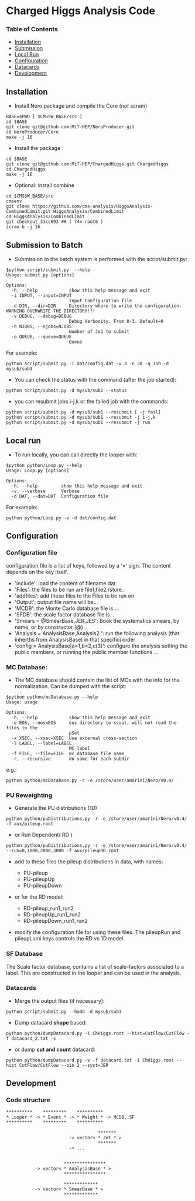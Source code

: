 # Charged Higgs Analysis Code

### Table of Contents
- [Installation](#user-content-installation)
- [Submission](#user-content-submission-to-batch)
- [Local Run](#user-content-local-run)
- [Configuration](#user-content-configuration)
- [Datacards](#user-content-datacards)
- [Development](#user-content-development)


## Installation
* Install Nero package and compile the Core (_not_ scram)
```
BASE=$PWD [ $CMSSW_BASE/src ]
cd $BASE
git clone git@github.com:MiT-HEP/NeroProducer.git
cd NeroProducer/Core
make -j 16
```
* Install the package
```
cd $BASE
git clone git@github.com:MiT-HEP/ChargedHiggs.git ChargedHiggs
cd ChargedHiggs
make -j 16
```
* Optional: install combine
```
cd $CMSSW_BASE/src
cmsenv
git clone https://github.com/cms-analysis/HiggsAnalysis-CombinedLimit.git HiggsAnalysis/CombinedLimit
cd HiggsAnalysis/CombinedLimit
git checkout 31cc693 ## ( 74x-root6 )
scram b -j 16 
```

## Submission to Batch
* Submission to the batch system is performed with the script/submit.py:
```
$python script/submit.py  --help
Usage: submit.py [options]

Options:
  -h, --help            show this help message and exit
  -i INPUT, --input=INPUT
                        Input Configuration file
  -d DIR, --dir=DIR     Directory where to write the configuration. WARNING OVERWRITE THE DIRECTORY!!!
  -v DEBUG, --debug=DEBUG
                        Debug Verbosity. From 0-3. Default=0
  -n NJOBS, --njobs=NJOBS
                        Number of Job to submit
  -q QUEUE, --queue=QUEUE
                        Queue
```
For example:
```
python script/submit.py -i dat/config.dat -v 3 -n 30 -q 1nh -d mysub/sub1
```

* You can check the status with the command (after the job started):
```
python script/submit.py -d mysub/sub1 --status
```

* you can resubmit jobs i-j,k or the failed job with the commands:
```
python script/submit.py -d mysub/sub1 --resubmit [ -j fail]
python script/submit.py -d mysub/sub1 --resubmit -j i-j,k
python script/submit.py -d mysub/sub1 --resubmit -j run
```

## Local run
* To run locally, you can call directly the looper with:
```
$python python/Loop.py --help
Usage: Loop.py [options]

Options:
  -h, --help         show this help message and exit
  -v, --verbose      Verbose
  -d DAT, --dat=DAT  Configuration file
```
For example:
```
python python/Loop.py -v -d dat/config.dat
```

## Configuration

### Configuration file
configuration file is a list of keys, followed by a '=' sign.
The content depends on the key itself.
* 'include': load the content of filename.dat
* 'Files': the files to be run are file1,file2,/store..
* 'addfiles': add these files to the Files to be run on.
* 'Output': output file name will be...
* 'MCDB': the Monte Carlo database file is ...
* 'SFDB': the scale factor database file is...
* 'Smears = @SmearBase,JER,JES': Book the systematics smears, by name, or by constructor (@)
* 'Analysis = AnalysisBase,Analysis2 ': run the following analysis (that inherths from AnalysisBase) in that specifici order
* 'config = AnalysisBase|a=1,b=2,c(3)': configure the analysis setting the public members, or running the public member functions ...


### MC Database:
* The MC database should contain the list of MCs with the info for the normalization. Can be dumped with the script:
```
$python python/mcDatabase.py --help
Usage: usage

Options:
  -h, --help            show this help message and exit
  -e EOS, --eos=EOS     eos directory to scout, will not read the files in the
                        pSet
  -x XSEC, --xsec=XSEC  Use external cross-section
  -l LABEL, --label=LABEL
                        MC label
  -f FILE, --file=FILE  mc_database file name
  -r, --recursive       do same for each subdir
```
e.g.:
```
python python/mcDatabase.py -r -e /store/user/amarini/Nero/v0.4/
```

### PU Reweighting
* Generate the PU distributions (1D)
```
python python/puDistributions.py -r -e /store/user/amarini/Nero/v0.4/  -f aux/pileup.root
```
* or Run Dependent( RD )
```
python python/puDistributions.py -r -e /store/user/amarini/Nero/v0.4/ --run=0,1000,2000,3000 -f aux/pileupRD.root
```

* add to these files the pileup distributions in data, with names:
   * PU-pileup
   * PU-pileupUp
   * PU-pileupDown
* or for the RD model:
   * RD-pileup_run1_run2
   * RD-pileupUp_run1_run2
   * RD-pileupDown_run1_run2

* modify the configuration file for using these files. The pileupRun and pileupLumi keys controls the RD vs 1D model.

### SF Database
The Scale factor database, contains a list of scale-factors associated to a label. This are constructed in the looper and can be used in the analysis.

### Datacards

* Merge the output files (if necessary):
```
python script/submit.py --hadd -d mysub/sub1
```
* Dump datacard **shape** based:
```
python python/dumpDatacard.py -i ChHiggs.root --hist=CutFlow/CutFlow -f datacard_2.txt -s 
```
* or dump **cut and count** datacard:
```
python python/dumpDatacard.py -v -f datacard.txt -i ChHiggs.root --hist CutFlow/CutFlow --bin 2 --syst=JER
```

## Development

### Code structure

```
**********    *********    **********
* Looper * -> * Event * -> * Weight * -> MCDB, SF
**********    *********    **********

                                   *******
                        -> vector< * Jet * >
                                   *******
                        -> ...


                      ****************
           -> vector< * AnalysisBase * >
                      ****************

                      *************  
           -> vector< * SmearBase * >
                      *************  
```
